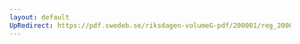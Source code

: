 ```yaml
---
layout: default
UpRedirect: https://pdf.swedeb.se/riksdagen-volumeG-pdf/200001/reg_200001/reg_200001_0436.pdf
---
```

